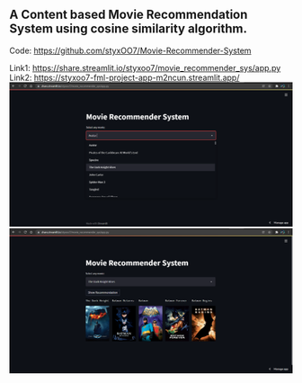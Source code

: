 ## A Content based Movie Recommendation System using cosine similarity algorithm.

Code: https://github.com/styxOO7/Movie-Recommender-System

Link1: https://share.streamlit.io/styxoo7/movie_recommender_sys/app.py
Link2: https://styxoo7-fml-project-app-m2ncun.streamlit.app/
![Screenshot](https://github.com/styxOO7/movie_recommender_sys/blob/master/2.png)
![Screenshot](https://github.com/styxOO7/movie_recommender_sys/blob/master/1.png)
